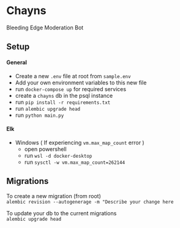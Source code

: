 # Chayns
Bleeding Edge Moderation Bot

## Setup

#### General
- Create a new `.env` file at root from `sample.env`
- Add your own environment variables to this new file
- run `docker-compose up` for required services
- create a `chayns` db in the psql instance
- run `pip install -r requirements.txt`
- run `alembic upgrade head`
- run `python main.py`

#### Elk
- Windows ( If experiencing `vm.max_map_count` error )
  - open powershell
  - run `wsl -d docker-desktop`
  - run `sysctl -w vm.max_map_count=262144`


## Migrations
To create a new migration (from root)  
`alembic revision --autogenerage -m "Describe your change here`

To update your db to the current migrations  
`alembic upgrade head`
